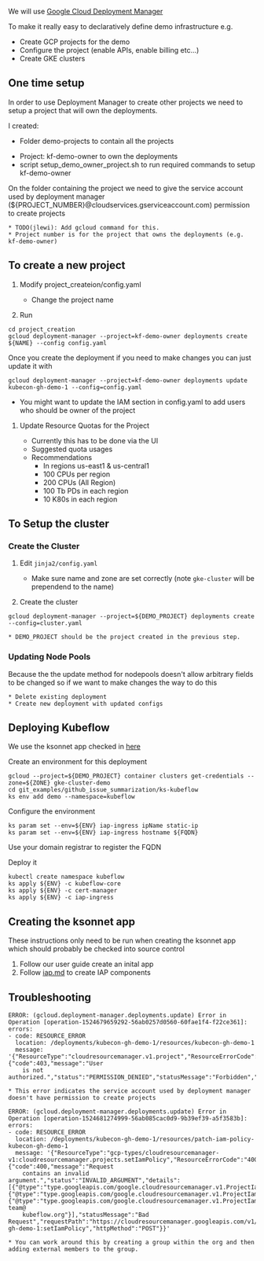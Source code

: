 We will use [Google Cloud Deployment Manager](https://cloud.google.com/deployment-manager/docs/configuration/supported-resource-types)

To make it really easy to declaratively define demo infrastructure e.g.

  - Create GCP projects for the demo
  - Configure the project (enable APIs, enable billing etc...)
  - Create GKE clusters


 ## One time setup

In order to use Deployment Manager to create other projects we need to setup a project that will own the deployments.

I created:
  * Folder demo-projects to contain all the projects
  - Project: kf-demo-owner to own the deployments
  - script setup_demo_owner_project.sh to run required commands to setup kf-demo-owner

On the folder containing the project we need to give the service account used by deployment manager (${PROJECT_NUMBER}@cloudservices.gserviceaccount.com) 
permission to create projects

	* TODO(jlewi): Add gcloud command for this.
	* Project number is for the project that owns the deployments (e.g. kf-demo-owner)

## To create a new project

1. Modify project_createion/config.yaml

	* Change the project name

1. Run

```
cd project_creation
gcloud deployment-manager --project=kf-demo-owner deployments create ${NAME} --config config.yaml
```

Once you create the deployment if you need to make changes you can just update it with

```
gcloud deployment-manager --project=kf-demo-owner deployments update kubecon-gh-demo-1 --config=config.yaml
```


* You might want to update the IAM section in config.yaml to add users who should be owner of the project

1. Update Resource Quotas for the Project

	* Currently this has to be done via the UI
	* Suggested quota usages
	* Recommendations
		* In regions us-east1 & us-central1
		* 100 CPUs per region
		* 200 CPUs (All Region)
		* 100 Tb PDs in each region
		* 10 K80s in each region

## To Setup the cluster

### Create the Cluster
1. Edit `jinja2/config.yaml`

	* Make sure name and zone are set correctly (note `gke-cluster` will be prependend to the name)

1. Create the cluster

```
gcloud deployment-manager --project=${DEMO_PROJECT} deployments create --config=cluster.yaml
```

	* DEMO_PROJECT should be the project created in the previous step.

### Updating Node Pools
Because the the update method for nodepools doesn't allow arbitrary fields to be changed so if we want to make changes the way to do this

	* Delete existing deployment
	* Create new deployment with updated configs


## Deploying Kubeflow

We use the ksonnet app checked in [here](https://github.com/kubeflow/examples/tree/master/github_issue_summarization/ks-kubeflow)

Create an environment for this deployment

```
gcloud --project=${DEMO_PROJECT} container clusters get-credentials --zone=${ZONE} gke-cluster-demo
cd git_examples/github_issue_summarization/ks-kubeflow
ks env add demo --namespace=kubeflow
```

Configure the environment

```
ks param set --env=${ENV} iap-ingress ipName static-ip
ks param set --env=${ENV} iap-ingress hostname ${FQDN}
```

Use your domain registrar to register the FQDN

Deploy it

```
kubectl create namespace kubeflow
ks apply ${ENV} -c kubeflow-core
ks apply ${ENV} -c cert-manager
ks apply ${ENV} -c iap-ingress
```

## Creating the ksonnet app 

These instructions only need to be run when creating the ksonnet app which should probably be checked into source control

1. Follow our user guide create an inital app
1. Follow [iap.md](https://github.com/kubeflow/kubeflow/blob/master/docs/gke/iap.md) to create IAP components

## Troubleshooting

```
ERROR: (gcloud.deployment-manager.deployments.update) Error in Operation [operation-1524679659292-56ab0257d0560-60fae1f4-f22ce361]: errors:
- code: RESOURCE_ERROR
  location: /deployments/kubecon-gh-demo-1/resources/kubecon-gh-demo-1
  message: '{"ResourceType":"cloudresourcemanager.v1.project","ResourceErrorCode":"403","ResourceErrorMessage":{"code":403,"message":"User
    is not authorized.","status":"PERMISSION_DENIED","statusMessage":"Forbidden","requestPath":"https://cloudresourcemanager.googleapis.com/v1/projects","httpMethod":"POST"}}'

```

	* This error indicates the service account used by deployment manager doesn't have permission to create projects


```
ERROR: (gcloud.deployment-manager.deployments.update) Error in Operation [operation-1524681274999-56ab085cac0d9-9b39ef39-a5f3583b]: errors:
- code: RESOURCE_ERROR
  location: /deployments/kubecon-gh-demo-1/resources/patch-iam-policy-kubecon-gh-demo-1
  message: '{"ResourceType":"gcp-types/cloudresourcemanager-v1:cloudresourcemanager.projects.setIamPolicy","ResourceErrorCode":"400","ResourceErrorMessage":{"code":400,"message":"Request
    contains an invalid argument.","status":"INVALID_ARGUMENT","details":[{"@type":"type.googleapis.com/google.cloudresourcemanager.v1.ProjectIamPolicyError","type":"ORG_MUST_INVITE_EXTERNAL_OWNERS","member":"user:vishnuk@google.com","role":"roles/owner"},{"@type":"type.googleapis.com/google.cloudresourcemanager.v1.ProjectIamPolicyError","type":"ORG_MUST_INVITE_EXTERNAL_OWNERS","member":"user:aronchick@google.com","role":"roles/owner"},{"@type":"type.googleapis.com/google.cloudresourcemanager.v1.ProjectIamPolicyError","member":"group:google-team@
    kubeflow.org"}],"statusMessage":"Bad Request","requestPath":"https://cloudresourcemanager.googleapis.com/v1/projects/kubecon-gh-demo-1:setIamPolicy","httpMethod":"POST"}}'
```
	* You can work around this by creating a group within the org and then adding external members to the group.